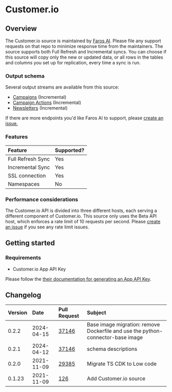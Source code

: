 # Customer.io

## Overview

The Customer.io source is maintained by [Faros
AI](https://github.com/faros-ai/airbyte-connectors/tree/main/sources/customer-io-source).
Please file any support requests on that repo to minimize response time from the
maintainers. The source supports both Full Refresh and Incremental syncs. You
can choose if this source will copy only the new or updated data, or all rows
in the tables and columns you set up for replication, every time a sync is run.

### Output schema

Several output streams are available from this source:

* [Campaigns](https://customer.io/docs/api/#operation/listCampaigns) \(Incremental\)
* [Campaign Actions](https://customer.io/docs/api/#operation/listCampaignActions) \(Incremental\)
* [Newsletters](https://customer.io/docs/api/#operation/listNewsletters) \(Incremental\)

If there are more endpoints you'd like Faros AI to support, please [create an
issue.](https://github.com/faros-ai/airbyte-connectors/issues/new)

### Features

| Feature | Supported? |
| :--- | :--- |
| Full Refresh Sync | Yes |
| Incremental Sync | Yes |
| SSL connection | Yes |
| Namespaces | No |

### Performance considerations

The Customer.io API is divided into three different hosts, each serving a
different component of Customer.io. This source only uses the Beta API host,
which enforces a rate limit of 10 requests per second.  Please [create an
issue](https://github.com/faros-ai/airbyte-connectors/issues/new) if you see any
rate limit issues.

## Getting started

### Requirements

* Customer.io App API Key

Please follow the [their documentation for generating an App API Key](https://customer.io/docs/managing-credentials/).

## Changelog

| Version   | Date         | Pull Request                                                   | Subject                                       |
| :-------- | :----------- | :------------------------------------------------------------- | :-------------------------------------------- |
| 0.2.2 | 2024-04-15 | [37146](https://github.com/airbytehq/airbyte/pull/37146) | Base image migration: remove Dockerfile and use the python-connector-base image |
| 0.2.1 | 2024-04-12 | [37146](https://github.com/airbytehq/airbyte/pull/37146) | schema descriptions |
| 0.2.0     | 2021-11-09   | [29385](https://github.com/airbytehq/airbyte/pull/29385) | Migrate TS CDK to Low code                    |
| 0.1.23    | 2021-11-09   | [126](https://github.com/faros-ai/airbyte-connectors/pull/126) | Add Customer.io source                        |
